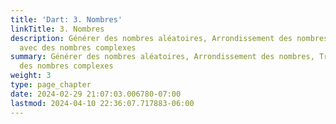 ```yaml
---
title: 'Dart: 3. Nombres'
linkTitle: 3. Nombres
description: Générer des nombres aléatoires, Arrondissement des nombres, Travailler
  avec des nombres complexes
summary: Générer des nombres aléatoires, Arrondissement des nombres, Travailler avec
  des nombres complexes
weight: 3
type: page_chapter
date: 2024-02-29 21:07:03.006780-07:00
lastmod: 2024-04-10 22:36:07.717883-06:00
---
```

